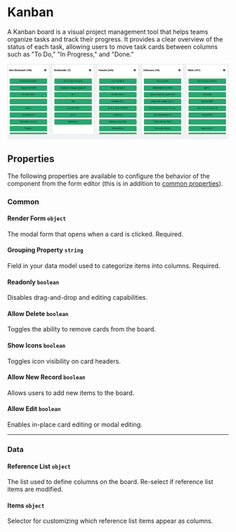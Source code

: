 # Kanban

A Kanban board is a visual project management tool that helps teams organize tasks and track their progress. It provides a clear overview of the status of each task, allowing users to move task cards between columns such as "To Do," "In Progress," and "Done."

![Image](../Advanced/images/Kanban1.png)

## Properties

The following properties are available to configure the behavior of the component from the form editor (this is in addition to [common properties](/docs/front-end-basics/form-components/common-component-properties)).

### Common

#### **Render Form** `object`  
The modal form that opens when a card is clicked. Required.

#### **Grouping Property** `string`  
Field in your data model used to categorize items into columns. Required.

#### **Readonly** `boolean`  
Disables drag-and-drop and editing capabilities.

#### **Allow Delete** `boolean`  
Toggles the ability to remove cards from the board.

#### **Show Icons** `boolean`  
Toggles icon visibility on card headers.

#### **Allow New Record** `boolean`  
Allows users to add new items to the board.

#### **Allow Edit** `boolean`  
Enables in-place card editing or modal editing.

___

### Data
#### **Reference List** `object`  
The list used to define columns on the board. Re-select if reference list items are modified.

#### **Items** `object`  
Selector for customizing which reference list items appear as columns.







